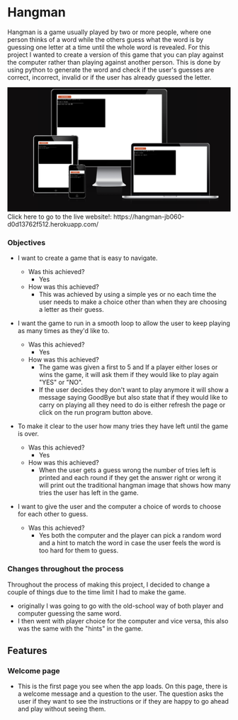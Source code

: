 # Hangman

Hangman is a game usually played by two or more people, where one person thinks of a word while the others guess what the word is by guessing one letter at a time until the whole word is revealed.
For this project I wanted to create a version of this game that you can play against the computer rather than playing against another person.
This is done by using python to generate the word and check if the user's guesses are correct, incorrect, invalid or if the user has already guessed the letter.

<img src ="images/responsive screenshot.png" alt="image of app on different sized screens">
Click here to go to the live website!: https://hangman-jb060-d0d13762f512.herokuapp.com/

### Objectives

- I want to create a game that is easy to navigate. 
    - Was this achieved?
        - Yes
    - How was this achieved?
        - This was achieved by using a simple  yes or no each time the user needs to make a choice other than when they are choosing a letter as their guess.  
                        
 - I want the game to run in a smooth loop to allow the user to keep playing as many times as they'd like to. 
    - Was this achieved?
        - Yes
    - How was this achieved?
        - The game was given a first to 5 and If a player either loses or wins the game, it will ask them if they would like to play again "YES" or "NO".
        - If the user decides they don't want to play anymore it will show a message saying GoodBye but also state that if they would like to carry on playing all they need to do is either refresh the page or click on the run program button above.

- To make it clear to the user how many tries they have left until the game is over.
    - Was this achieved?
        - Yes
    - How was this achieved?
        - When the user gets a guess wrong the number of tries left is printed and each round if they get the answer right or wrong it will print out the traditional hangman image that shows how many tries the user has left in the game.

- I want to give the user and the computer a choice of words to choose for each other to guess.
   - Was this achieved?
      - Yes both the computer and the player can pick a random word and a hint to match the word in case the user feels the word is too hard for them to guess.

### Changes throughout the process   

Throughout the process of making this project, I decided to change a couple of things due to the time limit I had to make the game.
- originally I was going to go with the old-school way of both player and computer guessing the same word.
- I then went with player choice for the computer and vice versa, this also was the same with the "hints" in the game.

## Features 

### Welcome page
- This is the first page you see when the app loads. On this page, there is a welcome message and a question to the user. 
  The question asks the user if
  they want to see the instructions or if they are happy to go ahead and play without seeing them.
  
   <img src="/workspace/hangman/images/1.png" alt= "">

   <img src="/workspace/hangman/images/2.png" alt= "">

   <img src="/workspace/hangman/images/3.png" alt= "">

   <img src="/workspace/hangman/images/4.png" alt= "">

   <img src="/workspace/hangman/images/5.png" alt= "">

   <img src="/workspace/hangman/images/6.png" alt= "">

   <img src="/workspace/hangman/images/7.png" alt= "">

   <img src="/workspace/hangman/images/8.png" alt= "">

   <img src="/workspace/hangman/images/9.png" alt= "">

   <img src="/workspace/hangman/images/10.png" alt= "">

   <img src="/workspace/hangman/images/11.png" alt= "">

   <img src="/workspace/hangman/images/12.png" alt= "">

   <img src="/workspace/hangman/images/13.png" alt= "">

   <img src="/workspace/hangman/images/14.png" alt= "">

   <img src="/workspace/hangman/images/15.png" alt= "">

   <img src="/workspace/hangman/images/16.png" alt= "">



  


  